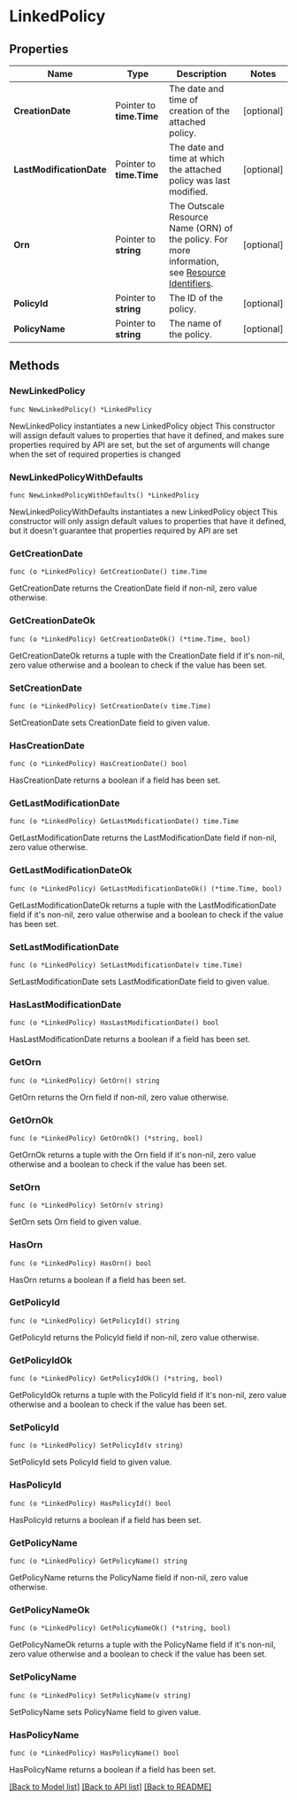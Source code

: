 # LinkedPolicy

## Properties

Name | Type | Description | Notes
------------ | ------------- | ------------- | -------------
**CreationDate** | Pointer to **time.Time** | The date and time of creation of the attached policy. | [optional] 
**LastModificationDate** | Pointer to **time.Time** | The date and time at which the attached policy was last modified. | [optional] 
**Orn** | Pointer to **string** | The Outscale Resource Name (ORN) of the policy. For more information, see [Resource Identifiers](https://docs.outscale.com/en/userguide/Resource-Identifiers.html). | [optional] 
**PolicyId** | Pointer to **string** | The ID of the policy. | [optional] 
**PolicyName** | Pointer to **string** | The name of the policy. | [optional] 

## Methods

### NewLinkedPolicy

`func NewLinkedPolicy() *LinkedPolicy`

NewLinkedPolicy instantiates a new LinkedPolicy object
This constructor will assign default values to properties that have it defined,
and makes sure properties required by API are set, but the set of arguments
will change when the set of required properties is changed

### NewLinkedPolicyWithDefaults

`func NewLinkedPolicyWithDefaults() *LinkedPolicy`

NewLinkedPolicyWithDefaults instantiates a new LinkedPolicy object
This constructor will only assign default values to properties that have it defined,
but it doesn't guarantee that properties required by API are set

### GetCreationDate

`func (o *LinkedPolicy) GetCreationDate() time.Time`

GetCreationDate returns the CreationDate field if non-nil, zero value otherwise.

### GetCreationDateOk

`func (o *LinkedPolicy) GetCreationDateOk() (*time.Time, bool)`

GetCreationDateOk returns a tuple with the CreationDate field if it's non-nil, zero value otherwise
and a boolean to check if the value has been set.

### SetCreationDate

`func (o *LinkedPolicy) SetCreationDate(v time.Time)`

SetCreationDate sets CreationDate field to given value.

### HasCreationDate

`func (o *LinkedPolicy) HasCreationDate() bool`

HasCreationDate returns a boolean if a field has been set.

### GetLastModificationDate

`func (o *LinkedPolicy) GetLastModificationDate() time.Time`

GetLastModificationDate returns the LastModificationDate field if non-nil, zero value otherwise.

### GetLastModificationDateOk

`func (o *LinkedPolicy) GetLastModificationDateOk() (*time.Time, bool)`

GetLastModificationDateOk returns a tuple with the LastModificationDate field if it's non-nil, zero value otherwise
and a boolean to check if the value has been set.

### SetLastModificationDate

`func (o *LinkedPolicy) SetLastModificationDate(v time.Time)`

SetLastModificationDate sets LastModificationDate field to given value.

### HasLastModificationDate

`func (o *LinkedPolicy) HasLastModificationDate() bool`

HasLastModificationDate returns a boolean if a field has been set.

### GetOrn

`func (o *LinkedPolicy) GetOrn() string`

GetOrn returns the Orn field if non-nil, zero value otherwise.

### GetOrnOk

`func (o *LinkedPolicy) GetOrnOk() (*string, bool)`

GetOrnOk returns a tuple with the Orn field if it's non-nil, zero value otherwise
and a boolean to check if the value has been set.

### SetOrn

`func (o *LinkedPolicy) SetOrn(v string)`

SetOrn sets Orn field to given value.

### HasOrn

`func (o *LinkedPolicy) HasOrn() bool`

HasOrn returns a boolean if a field has been set.

### GetPolicyId

`func (o *LinkedPolicy) GetPolicyId() string`

GetPolicyId returns the PolicyId field if non-nil, zero value otherwise.

### GetPolicyIdOk

`func (o *LinkedPolicy) GetPolicyIdOk() (*string, bool)`

GetPolicyIdOk returns a tuple with the PolicyId field if it's non-nil, zero value otherwise
and a boolean to check if the value has been set.

### SetPolicyId

`func (o *LinkedPolicy) SetPolicyId(v string)`

SetPolicyId sets PolicyId field to given value.

### HasPolicyId

`func (o *LinkedPolicy) HasPolicyId() bool`

HasPolicyId returns a boolean if a field has been set.

### GetPolicyName

`func (o *LinkedPolicy) GetPolicyName() string`

GetPolicyName returns the PolicyName field if non-nil, zero value otherwise.

### GetPolicyNameOk

`func (o *LinkedPolicy) GetPolicyNameOk() (*string, bool)`

GetPolicyNameOk returns a tuple with the PolicyName field if it's non-nil, zero value otherwise
and a boolean to check if the value has been set.

### SetPolicyName

`func (o *LinkedPolicy) SetPolicyName(v string)`

SetPolicyName sets PolicyName field to given value.

### HasPolicyName

`func (o *LinkedPolicy) HasPolicyName() bool`

HasPolicyName returns a boolean if a field has been set.


[[Back to Model list]](../README.md#documentation-for-models) [[Back to API list]](../README.md#documentation-for-api-endpoints) [[Back to README]](../README.md)


